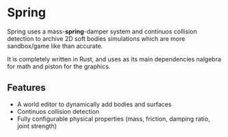 # Spring
Spring uses a mass-__spring__-damper system and continuos collision detection to archive 2D soft bodies simulations which are more sandbox/game like than accurate.

It is completely written in Rust, and uses as its main dependencies nalgebra for math and piston for the graphics.

## Features
* A world editor to dynamically add bodies and surfaces
* Continuos collision detection
* Fully configurable physical properties (mass, friction, damping ratio, joint strength)
